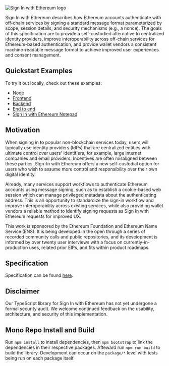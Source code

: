 ![Sign In with Ethereum logo](https://siwe.xyz/favicon.png 'Sign In with Ethereum logo')

Sign In with Ethereum describes how Ethereum accounts authenticate with
off-chain services by signing a standard message format parameterized by scope,
session details, and security mechanisms (e.g., a nonce). The goals of this
specification are to provide a self-custodied alternative to centralized
identity providers, improve interoperability across off-chain services for
Ethereum-based authentication, and provide wallet vendors a consistent
machine-readable message format to achieve improved user experiences and
consent management.

## Quickstart Examples

To try it out locally, check out these examples:

-   [Node](https://github.com/signinwithethereum/siwe-quickstart/tree/main/00_print)
-   [Frontend](https://github.com/signinwithethereum/siwe-quickstart/tree/main/01_frontend)
-   [Backend](https://github.com/signinwithethereum/siwe-quickstart/tree/main/02_backend)
-   [End to end](https://github.com/signinwithethereum/siwe-quickstart/tree/main/03_complete_app)
-   [Sign In with Ethereum Notepad](https://github.com/signinwithethereum/siwe-notepad)

## Motivation

When signing in to popular non-blockchain services today, users will typically
use identity providers (IdPs) that are centralized entities with ultimate
control over users' identifiers, for example, large internet companies and email
providers. Incentives are often misaligned between these parties. Sign-In with
Ethereum offers a new self-custodial option for users who wish to assume more
control and responsibility over their own digital identity.

Already, many services support workflows to authenticate Ethereum accounts using
message signing, such as to establish a cookie-based web session which can
manage privileged metadata about the authenticating address. This is an
opportunity to standardize the sign-in workflow and improve interoperability
across existing services, while also providing wallet vendors a reliable method
to identify signing requests as Sign In with Ethereum requests for improved UX.

This work is sponsored by the Ethereum Foundation and Ethereum Name Service
(ENS). It is being developed in the open through a series of recorded community
calls and public repositories, and its development is informed by over twenty
user interviews with a focus on currently-in-production uses, related prior
EIPs, and fits within product roadmaps.

## Specification

Specification can be found [here](https://eips.ethereum.org/EIPS/eip-4361).

## Disclaimer

Our TypeScript library for Sign In with Ethereum has not yet undergone a formal security
audit. We welcome continued feedback on the usability, architecture, and security
of this implementation.

## Mono Repo Install and Build

Run `npm install` to install dependencies, then `npm bootstrap` to link the dependencies
in their respective packages. Afteward run `npm run build` to build the library.
Development can occur on the `package/*` level with tests being run on each package itself.
